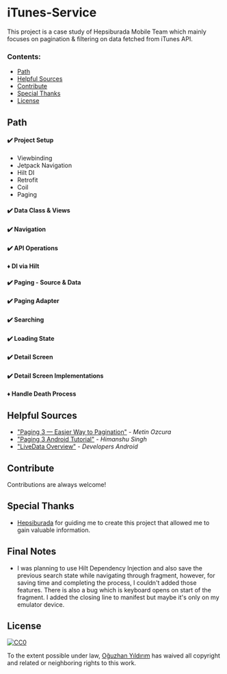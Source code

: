 # iTunes-Service
This project is a case study of Hepsiburada Mobile Team which mainly focuses on pagination &amp; filtering on data fetched from iTunes API. 

### Contents:
  - [Path](#path)      
  - [Helpful Sources](#helpful-sources)
  - [Contribute](#contribute)
  - [Special Thanks](#special-thanks)
  - [License](#license)

## Path

#### ✔️ Project Setup
  - Viewbinding
  - Jetpack Navigation
  - Hilt DI
  - Retrofit
  - Coil
  - Paging

#### ✔️ Data Class & Views
#### ✔️ Navigation
#### ✔️ API Operations
#### ♦️ DI via Hilt
#### ✔️ Paging - Source & Data
#### ✔️ Paging Adapter
#### ✔️ Searching
#### ✔️ Loading State
#### ✔️ Detail Screen
#### ✔️ Detail Screen Implementations
#### ♦️ Handle Death Process
 




## Helpful Sources
- ["Paging 3 — Easier Way to Pagination"](https://proandroiddev.com/paging-3-easier-way-to-pagination-part-1-584cad1f4f61) - *Metin Ozcura*
- ["Paging 3 Android Tutorial"](https://blog.mindorks.com/paging-3-tutorial) - *Himanshu Singh*
- ["LiveData Overview"](https://developer.android.com/topic/libraries/architecture/livedata) - *Developers Android*

## Contribute

Contributions are always welcome!

## Special Thanks
- [Hepsiburada](https://www.hepsiburada.com/) for guiding me to create this project that allowed me to gain valuable information.

## Final Notes
- I was planning to use Hilt Dependency Injection and also save the previous search state while navigating through fragment, however, for saving time and completing the process, I couldn't added those features. There is also a bug which is keyboard opens on start of the fragment. I added the closing line to manifest but maybe it's only on my emulator device. 

## License 

[![CC0](https://licensebuttons.net/p/zero/1.0/88x31.png)](https://creativecommons.org/publicdomain/zero/1.0/)

To the extent possible under law, [Oğuzhan Yıldırım](https://yildirimoguzhan.com/) has waived all copyright and related or neighboring rights to this work.
